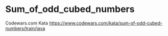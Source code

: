 # Sum_of_odd_cubed_numbers
Codewars.com Kata
https://www.codewars.com/kata/sum-of-odd-cubed-numbers/train/java
